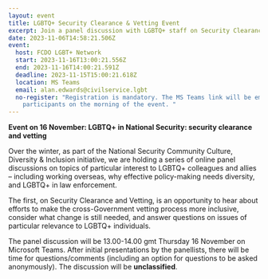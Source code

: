 ```yaml
---
layout: event
title: LGBTQ+ Security Clearance & Vetting Event
excerpt: Join a panel discussion with LGBTQ+ staff on Security Clearance and Vetting
date: 2023-11-06T14:58:21.506Z
event:
  host: FCDO LGBT+ Network
  start: 2023-11-16T13:00:21.556Z
  end: 2023-11-16T14:00:21.591Z
  deadline: 2023-11-15T15:00:21.618Z
  location: MS Teams
  email: alan.edwards@civilservice.lgbt
  no-register: "Registration is mandatory. The MS Teams link will be emailed to
    participants on the morning of the event. "
---
```

**Event on 16 November: LGBTQ+ in National Security: security clearance and vetting**

Over the winter, as part of the National Security Community Culture, Diversity & Inclusion initiative, we are holding a series of online panel discussions on topics of particular interest to LGBTQ+ colleagues and allies – including working overseas, why effective policy-making needs diversity, and LGBTQ+ in law enforcement.

The first, on Security Clearance and Vetting, is an opportunity to hear about efforts to make the cross-Government vetting process more inclusive, consider what change is still needed, and answer questions on issues of particular relevance to LGBTQ+ individuals. 

The panel discussion will be 13.00-14.00 gmt Thursday 16 November on Microsoft Teams.  After initial presentations by the panellists, there will be time for questions/comments (including an option for questions to be asked anonymously).  The discussion will be **unclassified**.